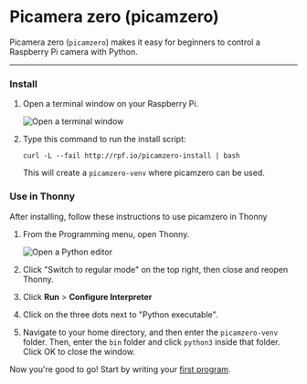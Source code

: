 # Picamera zero (picamzero)

Picamera zero (`picamzero`) makes it easy for beginners to control a Raspberry Pi camera with Python.

---
### Install

1. Open a terminal window on your Raspberry Pi.

    ![Open a terminal window](images/open-terminal.png)

2. Type this command to run the install script:

    ```
    curl -L --fail http://rpf.io/picamzero-install | bash
    ```

    This will create a `picamzero-venv` where picamzero can be used.


### Use in Thonny

After installing, follow these instructions to use picamzero in Thonny

1. From the Programming menu, open Thonny.

    ![Open a Python editor](images/open-editor.png)

2. Click "Switch to regular mode" on the top right, then close and reopen Thonny.

3. Click **Run** > **Configure Interpreter**

4. Click on the three dots next to "Python executable".

5. Navigate to your home directory, and then enter the `picamzero-venv` folder. Then, enter the `bin` folder and click `python3` inside that folder. Click OK to close the window.

Now you're good to go! Start by writing your [first program](hello_world.md).

